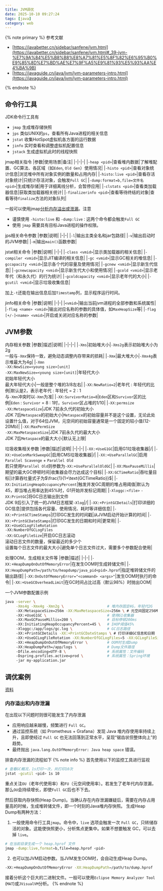```yaml
---
title: JVM调优
date: 2025-10-10 09:27:24
tags: [java]
category: web
---
```


{% note primary %}
参考文献
- [https://javabetter.cn/sidebar/sanfene/jvm.html](https://javabetter.cn/sidebar/sanfene/jvm.html#_39-jvm-%E7%9A%84%E5%B8%B8%E8%A7%81%E5%8F%82%E6%95%B0%E9%85%8D%E7%BD%AE%E7%9F%A5%E9%81%93%E5%93%AA%E4%BA%9B)
- [https://javaguide.cn/java/jvm/jvm-parameters-intro.html](https://javaguide.cn/java/jvm/jvm-parameters-intro.html)

{% endnote %}

## 命令行工具
JDK命令行工具有
- `jmap` 生成堆存储快照
- `jps` 类似UNIX的`ps`，查看所有Java进程的相关信息
- `jstat` 收集HotSpot虚拟机各方面的运行数据
- `jinfo` 实时查看和调整虚拟机配置信息
- `jstack` 生成虚拟机此时的线程快照

jmap相关指令
|参数|使用场景|备注|
|-|-|-|
|`-heap <pid>`|查看堆内数据|了解堆配置、GC算法、各区域（如`Eden`, `Old Gen`）使用情况|
|`-histo <pid>`|查看对象统计信息|浏览堆中所有对象实例的数量和占用内存|
|`-histo:live <pid>`|查看存活对象统计|只统计存活对象，会触发`Full GC`|
|`-dump:format=b,file=文件名 <pid>`|生成堆存储|用于详细离线分析，会暂停应用|
|`-clstats <pid>`|查看类加载器信息|获取类加载器相关统计|
|`-finalizerinfo <pid>`|查看等待终结的对象|查看等待`finalize`方法的对象队列|

一般可以使用jmap[分析内存溢出或泄漏](#内存溢出和内存泄漏)。注意
- 谨慎使用 `-histo:live` 和 `-dump:live：`这两个命令都会触发`Full GC`
- 使用 `jmap` 需要具有目标Java进程的操作权限。

jps相关命令参数
|参数|说明|
|-|-|
|`-l`|输出主类全名和jar包路径|
|`-v`|输出启动时的JVM参数|
|`-m`|输出`main()`函数参数|

jstat相关命令
|参数|说明|
|-|-|
|`-class <vmid>`|显示类加载器的相关信息|
|`-compiler <vmid>`|显示JIT编译的相关信息|
|`-gc <vmid>`|显示GC相关的堆信息|
|`-gccapacity <vmid>`|显示各个代的容量及使用情况|
|`-gcnew <vmid>`|显示新生代信息|
|`-gcnewcapacity <vmid>`|显示新生代大小和使用情况|
|`-gcold <vmid>`|显示老年代（和永久代）的行为统计|
|`-gcoldcapacity <vmid>`|显示老年代的大小|
|`-gcutil <vmid>`|显示垃圾收集信息|

加上`-t`还能在输出信息后加`Timestamp`列，显示程序运行时间。

jinfo相关命令
|参数|说明|
|-|-|
|`<vmid>`|输出当前jvm进程的全部参数和系统属性|
|`-flag <name> <vmid>`|输出对应名称的参数的具体值，如`MaxHeapSize`等|
|`-flag [+/-]<name> <vmid>`|开启或关闭对应名称的参数|

## JVM参数

内存相关参数
|参数|描述|说明|
|-|-|-|
|`-Xms`|初始堆大小|`-Xms2g`表示初始堆大小为2g<br>一般与`-Xmx`保持一致，避免动态调整内存带来的损耗|
|`-Xmx`|最大堆大小|`-Xmx4g`表示堆最大为4g|
|`-Xmn`<br>`-XX:NewSize=<young size>[unit]`<br>`-XX:MaxNewSize=<young size>[unit]`|年轻代大小<br>初始年轻代大小<br>最大年轻代大小|一般是整个堆的3/8左右|
|`-XX:NewRatio=2`|老年代 : 年轻代的比例|默认是2，表示老年代 : 年轻代 = 2 : 1<br>与`-Xmn`冲突时以`-Xmn`为准|
|`-XX:SurvivorRatio=8`|`Eden`区和`Survivor`区的比例|`Eden` : `Survivor` = 8 : 1时，`Survivor`区占堆的1/10|
|`-XX:permsize`<br>`-XX:MetaspaceSize`|JDK 7前永久代的初始大小<br>JDK 7后`Metaspace`的初始大小|`Metaspace`的初始容量并不是这个设置，无论此处设置什么值，对于64位JVM，元空间的初始容量通常是一个固定的较小值(12-20Mb)|
|`-XX:MaxPermSize`<br>`-XX:MaxMetaspaceSize`|JDK 7前永久代的最大大小<br>JDK 7后`Metaspace`的最大大小|默认无上限|

垃圾收集相关参数
|参数|描述|说明|
|-|-|-|
|`-XX:+UseG1GC`|启用G1垃圾收集器|/|
|`-XX:+UseConMarkSweepGC`|启用CMS垃圾收集器|/|
|`-XX:+UseParallelGC`|启用`Parallel Scavenge` + `Parallel Old`<br>若只使用`Parallel Old`则参数为`-XX:+UseParallelOldGC`|
|`-XX:MaxPauseMillis`|期望的最大GC停顿时间|收集器会尽力达成这个目标|
|`-XX:GCTimeRatio`|吞吐量目标|计算吞吐量式子为$\frac{1}{1+\text{GCTimeRatio}}$|
|`-XX:InitiatingHeapOccupancyPercent`|触发并发GC周期的堆占用阈值|默认为45，即当堆占用率达到45%时，G1开始并发标记周期|
|`-Xloggc:<file>` `-XX:PrintGC`|将GC日志输出到文件<br>JDK 9后引入了统一的JVM日志框架`-Xlog`|/|
|`-XX:+PrintGCDetails`|打印详细的GC信息|提供包括各代容量、使用情况、耗时等详细信息|
|`-XX:+PrintGCTimeStamps`|打印GC发生的时间戳|从JVM启动开始计算的时间|
|`-XX:+PrintGCDateStamps`|打印GC发生的日期和时间|更常用|
|`-XX:+UseGCLogFileRotation`<br>`-XX:NumberOfGCLogFiles`<br>`-XX:GCLogFileSize`|开启GC日志滚动<br>滚动日志文件的数量，保留最近的多少个<br>设置每个日志文件的最大大小|避免单个日志文件过大，需要多个参数配合使用|

处理OOM，生成相关文件等
|参数|描述|
|-|-|
|`-XX:+HeapDumpOnOutOfMemoryError`|在发生OOM时生成转储文件|
|`-XX:HeapDumpPath=/path/to/heapdump/java_pid<pid>.hprof`|指定堆转储文件的输出路径|
|`-XX:OnOutOfMemoryError="<command> <args>"`|发生OOM时执行的命令|
|`-XX:+UseGCOverheadLimit`|在GC时间占比过高（默认98%）时抛出OOM|

一个JVM参数配置示例

```bash
java -server \
     -Xms4g -Xmx4g -Xmn2g \                    # 堆内存固定4G，年轻代2G
     -XX:MetaspaceSize=256m -XX:MaxMetaspaceSize=256m \ # 元空间固定256M
     -XX:+UseG1GC \                            # 使用G1收集器
     -XX:MaxGCPauseMillis=200 \                # 目标停顿200ms
     -XX:InitiatingHeapOccupancyPercent=45 \   # IHOP阈值45%
     -Xloggc:/app/logs/gc.log \                # GC日志路径
     -XX:+PrintGCDetails -XX:+PrintGCDateStamps \ # 打印详细GC信息和日期
     -XX:+UseGCLogFileRotation -XX:NumberOfGCLogFiles=5 -XX:GCLogFileSize=10M \ # 日志滚动
     -XX:+HeapDumpOnOutOfMemoryError \         # OOM时生成Dump
     -XX:HeapDumpPath=/app/logs \              # Dump文件路径
     -Dfile.encoding=UTF-8 \                   # 系统属性：文件编码
     -Dspring.profiles.active=prod \           # 系统属性：Spring环境
     -jar my-application.jar
```

## 调优案例

[资料](https://javaguide.cn/java/jvm/jvm-in-action.html)

### 内存溢出和内存泄漏

在出现以下问题时则很可能发生了内存泄漏
- 应用响应越来越慢，频繁进行 `Full GC`。
- 通过监控系统（如 Prometheus + Grafana）发现 Java 堆内存使用率持续上升，且即使经过 `Full GC` 也无法回落到正常水平，呈现“锯齿状但整体向上”的趋势。
- 最终抛出 `java.lang.OutOfMemoryError: Java heap space` 错误。

排查内存泄漏的流程如下
{% note info %}
首先使用以下的监控工具进行监视

```bash
# 查看GC概况，1s打印一次，共打印10次
jstat -gcutil <pid> 1s 10
```

重点关注`OU`（老年代使用率）和`FU`（元空间使用率）。若发生了老年代内存泄漏，那么`OU`会持续增长，即使`Full GC`后也不下去。

然后获取内存快照(Heap Dump)。当确认存在内存泄漏嫌疑后，需要在内存占用量高的时候，生成堆转储文件，即一个时刻的Java堆内存快照。
生成Heap Dump有两种方法：
1. 一般使用命令行工具`jmap`。命令中，`live` 选项会触发一次 `Full GC`，只转储存活的对象。这能使快照更小，分析焦点更集中。如果不想要触发 GC，可以去掉 `live`。

```bash
# 在当前目录生成一个 heap.hprof 文件
jmap -dump:live,format=b,file=heap.hprof <pid>
```

2. 也可以加JVM启动参数。当JVM发生OOM时，会自动生成Heap Dump。

```bash
-XX:+HeapDumpOnOutOfMemoryError -XX:HeapDumpPath=/path/to/dump.hprof
```

接着分析这个巨大的二进制文件。一般可以使用`Eclipse Memory Analyzer Tool` (`MAT`)或`JVisualVM`分析。
{% endnote %}